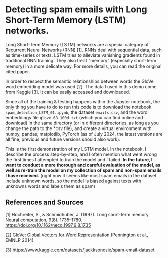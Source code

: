 # Detecting spam emails with Long Short-Term Memory (LSTM) networks.
Long Short-Term Memory (LSTM) networks are a special category of Recurrent Neural Networks (RNN) [1]. RNNs deal with sequential data, such as time-series or texts. LSTM tries to alleviate vanishing gradients found in traditional RNN training. They also treat "memory" (especially short-term memory) in a more delicate way. For more details, you can read the original cited paper.

In order to respect the semantic relationships between words the GloVe word embedding model was used [2]. The data I used in this demo come from Kaggle [3]. It can be easily accessed and downloaded.

Since all of the training & testing happens within the Jupyter notebook, the only thing you have to do to run this code is to download the notebook `spam_detection_LSTM_01.ipynb`, the dataset `emails.csv`, and the word embeddings file `glove.6B.100d.txt` (which you can find online and download) in the same directory (or in different directories, as long as you change the path to the *csv file), and create a virtual environment with numpy, pandas, matplotlib, PyTorch (as of July 2024, the latest versions are all fine, previous and future versions should also work). 

This is the first demonstration of my LSTM model. In the notebook, I describe the process step-by-step, and I often mention what went wrong the first times I attempted to train the model and I failed. **In the future, I want to conduct a more thorough and careful evaluation of the model, as well as re-train the model on my collection of spam and non-spam emails I have received.** (right now it seems like most spam emails in the dataset include unknown words, so the model is biased against texts with unknowns words and labels them as spam)

## References and Sources
<a id="1">[1]</a> 
Hochreiter, S., & Schmidhuber, J. (1997). Long short-term memory. Neural computation, 9(8), 1735–1780. https://doi.org/10.1162/neco.1997.9.8.1735

<a id="2">[2]</a>
[GloVe: Global Vectors for Word Representation](https://aclanthology.org/D14-1162) (Pennington et al., EMNLP 2014)

<a id="3">[3]</a>
https://www.kaggle.com/datasets/jackksoncsie/spam-email-dataset
